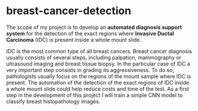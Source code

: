 # breast-cancer-detection
The scope of my project is to develop an **automated diagnosis support system** for the detection of the exact regions where **Invasive Ductal Carcinoma** (IDC) is present inside a whole mount slide.  

IDC is the most common type of all breast cancers. Breast cancer diagnosis usually consists of several steps, including palpation, mammography or ultrasound imaging and breast tissue biopsy. In the particular case of IDC a very important step consists in grading its aggressiveness. To do so, pathologists usually focus on the regions of the mount sample where IDC is present. The automation of the detection of the exact regions of IDC inside a whole mount slide could help reduce costs and time of the test.  As a first step in the development of this project I will train a simple CNN model to classify breast histopathology images.

